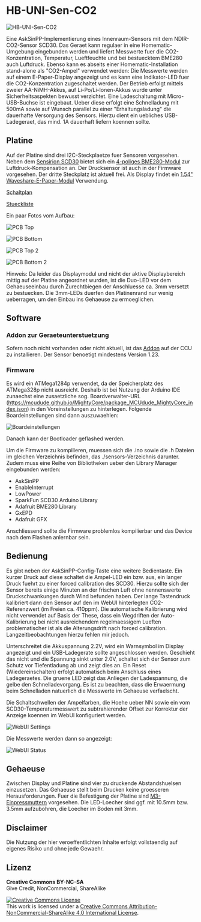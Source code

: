 # HB-UNI-Sen-CO2

![HB-UNI-Sen-CO2](https://github.com/HMSteve/HB-UNI-Sen-CO2/blob/main/Images/dev_front.jpg)

Eine AskSinPP-Implementierung eines Innenraum-Sensors mit dem NDIR-CO2-Sensor SCD30. Das Geraet kann regulaer in eine Homematic-Umgebung eingebunden werden und liefert Messwerte fuer die CO2-Konzentration, Temperatur, Lueftfeuchte und bei bestuecktem BME280 auch Luftdruck. Ebenso kann es abseits einer Homematic-Installation stand-alone als "CO2-Ampel" verwendet werden: Die Messwerte werden auf einem E-Paper-Display angezeigt und es kann eine Indikator-LED fuer die CO2-Konzentration zugeschaltet werden. Der Betrieb erfolgt mittels zweier AA-NiMH-Akkus, auf Li-Po/Li-Ionen-Akkus wurde unter Sicherheitsaspekten bewusst verzichtet. Eine Ladeschaltung mit Micro-USB-Buchse ist eingebaut. Ueber diese erfolgt eine Schnelladung mit 500mA sowie auf Wunsch parallel zu einer "Erhaltungsladung" die dauerhafte Versorgung des Sensors. Hierzu dient ein uebliches USB-Ladegeraet, das mind. 1A dauerhaft liefern koennen sollte.


## Platine

Auf der Platine sind drei I2C-Steckplaetze fuer Sensoren vorgesehen. Neben dem [Sensirion SCD30](https://www.sensirion.com/de/umweltsensoren/kohlendioxidsensor/kohlendioxidsensoren-co2/) bietet sich ein [4-poliges BME280-Modul](https://www.ebay.de/itm/BME280-Temperatur-Luftdruck-Feuchtigkeit-Sensor-I2C-1-8-5V-Modul/114603492524) zur Luftdruck-Kompensation an. Der Drucksensor ist auch in der Firmware vorgesehen. Der dritte Steckplatz ist aktuell frei.
Als Display findet ein [1.54" Waveshare-E-Paper-Modul](https://www.waveshare.com/1.54inch-e-Paper-Module.htm) Verwendung.

[Schaltplan](https://github.com/HMSteve/HB-UNI-Sen-CO2/blob/main/PCB/HB-Uni-Sen-CO2_Schematic.pdf)

[Stueckliste](https://github.com/HMSteve/HB-UNI-Sen-CO2/blob/main/PCB/HB_UNI_Sen_CO2_BOM.pdf)

Ein paar Fotos vom Aufbau:

![PCB Top](https://github.com/HMSteve/HB-UNI-Sen-CO2/blob/main/Images/pcb_top_1.jpg)

![PCB Bottom](https://github.com/HMSteve/HB-UNI-Sen-CO2/blob/main/Images/pcb_bot_1.jpg)

![PCB Top 2](https://github.com/HMSteve/HB-UNI-Sen-CO2/blob/main/Images/pcb_top_2.jpg)

![PCB Bottom 2](https://github.com/HMSteve/HB-UNI-Sen-CO2/blob/main/Images/pcb_bot_2.jpg)

Hinweis: Da leider das Displaymodul und nicht der aktive Displaybereich mittig auf der Platine angeordnet wurden, ist die Duo-LED vor dem Gehaeuseeinbau durch Zurechtbiegen der Anschluesse ca. 3mm versetzt zu bestuecken. Die 3mm-LEDs duerfen den Platinenrand nur wenig ueberragen, um den Einbau ins Gehaeuse zu ermoeglichen.


## Software

### Addon zur Geraeteunterstuetzung

Sofern noch nicht vorhanden oder nicht aktuell, ist das [Addon](https://github.com/HMSteve/SG-HB-Devices-Addon/raw/master/CCU_RM/sg-hb-devices-addon.tgz) auf der CCU zu installieren. Der Sensor benoetigt mindestens Version 1.23.

### Firmware

Es wird ein ATMega1284p verwendet, da der Speicherplatz des ATMega328p nicht ausreicht. Deshalb ist bei Nutzung der Arduino IDE zunaechst eine zusaetzliche sog. Boardverwalter-URL (https://mcudude.github.io/MightyCore/package_MCUdude_MightyCore_index.json) in den Voreinstellungen zu hinterlegen. Folgende Boardeinstellungen sind dann auszuwaehlen:

![Boardeinstellungen](https://github.com/HMSteve/HB-UNI-Sen-CO2/blob/main/Images/arduino_board_config.jpg)

Danach kann der Bootloader geflashed werden.

Um die Firmware zu kompilieren, muessen sich die .ino sowie die .h Dateien im gleichen Verzeichnis befinden, das ./sensors-Verzeichnis darunter. Zudem muss eine Reihe von Bibliotheken ueber den Library Manager eingebunden werden:
- AskSinPP
- EnableInterrupt
- LowPower
- SparkFun SCD30 Arduino Library
- Adafruit BME280 Library
- GxEPD
- Adafruit GFX

Anschliessend sollte die Firmware problemlos kompilierbar und das Device nach dem Flashen anlernbar sein.


## Bedienung

Es gibt neben der AskSinPP-Config-Taste eine weitere Bedientaste. Ein kurzer Druck auf diese schaltet die Ampel-LED ein bzw. aus, ein langer Druck fuehrt zu einer forced calibration des SCD30. Hierzu sollte sich der Sensor bereits einige Minuten an der frischen Luft ohne nennenswerte Druckschwankungen durch Wind befunden haben. Der lange Tastendruck kalibriert dann den Sensor auf den im WebUI hinterlegten CO2-Referenzwert (im Freien ca. 410ppm). Die automatische Kalibrierung wird nicht verwendet auf Basis der These, dass ein Wegdriften der Auto-Kalibrierung bei nicht ausreichendem regelmaessigem Lueften problematischer ist als die Alterungsdrift nach forced calibration. Langzeitbeobachtungen hierzu fehlen mir jedoch.

Unterschreitet die Akkuspannung 2.2V, wird ein Warnsymbol im Display angezeigt und ein USB-Ladegerate sollte angeschlossen werden. Geschieht das nicht und die Spannung sinkt unter 2.0V, schaltet sich der Sensor zum Schutz vor Tiefentladung ab und zeigt dies an. Ein Reset (Wiedereinschalten) erfolgt automatisch beim Anschluss eines Ladegeraetes. Die gruene LED zeigt das Anliegen der Ladespannung, die gelbe den Schnelladevorgang. Es ist zu beachten, dass die Erwaermung beim Schnelladen natuerlich die Messwerte im Gehaeuse verfaelscht.

Die Schaltschwellen der Ampelfarben, die Hoehe ueber NN sowie ein vom SCD30-Temperaturmesswert zu subtrahierender Offset zur Korrektur der Anzeige koennen im WebUI konfiguriert werden.

![WebUI Settings](https://github.com/HMSteve/HB-UNI-Sen-CO2/blob/main/Images/webui_settings.jpg)

Die Messwerte werden dann so angezeigt:

![WebUI Status](https://github.com/HMSteve/HB-UNI-Sen-CO2/blob/main/Images/webui_status.jpg)


## Gehaeuse

Zwischen Display und Platine sind vier zu druckende Abstandshuelsen einzusetzen. Das Gehaeuse stellt beim Drucken keine groesseren Herausforderungen. Fuer die Befestigung der Platine sind [M3-Einpressmuttern](https://www.amazon.de/dp/B08BCRZZS3) vorgesehen. Die LED-Loecher sind ggf. mit 10.5mm bzw. 3.5mm aufzubohren, die Loecher im Boden mit 3mm.


## Disclaimer

Die Nutzung der hier veroeffentlichten Inhalte erfolgt vollstaendig auf eigenes Risiko und ohne jede Gewaehr.


## Lizenz

**Creative Commons BY-NC-SA**<br>
Give Credit, NonCommercial, ShareAlike

<a rel="license" href="http://creativecommons.org/licenses/by-nc-sa/4.0/"><img alt="Creative Commons License" style="border-width:0" src="https://i.creativecommons.org/l/by-nc-sa/4.0/88x31.png" /></a><br />This work is licensed under a <a rel="license" href="http://creativecommons.org/licenses/by-nc-sa/4.0/">Creative Commons Attribution-NonCommercial-ShareAlike 4.0 International License</a>.
